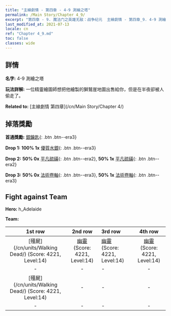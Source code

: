 ```yaml
---
title: "主線劇情 - 第四章 - 4-9 測繪之塔"
permalink: /Main Story/Chapter 4_9/
excerpt: "第四章 - 9. 魔法门之英雄无敌：战争纪元  主線劇情 - 第四章_9. 4-9 測繪之塔"
last_modified_at: 2021-07-13
locale: cn
ref: "Chapter 4_9.md"
toc: false
classes: wide
---
```


## 詳情

 **名字:** 4-9 測繪之塔

 **玩法詳解:** 一位精靈繪圖師想把他繪製的獅鷲崖地圖出售給你，但是在半夜卻被人偷走了。

 **Related to:** [主線劇情 第四章](/cn/Main Story/Chapter 4/)

## 掉落獎勵

 **首通獎勵:** [銀鑰匙](/cn/Items/con_693/){: .btn .btn--era3}

 **Drop 1:** **100% 1x** [優質水銀](/cn/Items/mat_14/){: .btn .btn--era3}

 **Drop 2:** **50% 0x** [平凡硫磺](/cn/Items/mat_9/){: .btn .btn--era2}, **50% 1x** [平凡硫磺](/cn/Items/mat_9/){: .btn .btn--era2}

 **Drop 3:** **50% 0x** [法術卷軸](/cn/Items/con_694/){: .btn .btn--era3}, **50% 1x** [法術卷軸](/cn/Items/con_694/){: .btn .btn--era3}


## Fight against Team
 **Hero:** h_Adelaide

 **Team:**


  | 1st row | 2nd row | 3rd row | 4th row |
  |:----:|:----:|:----|:----:|
  | [殭屍](/cn/units/Walking Dead/) (Score: 4221, Level:14)  | [幽靈](/cn/units/Wight/) (Score: 4221, Level:14)  | [幽靈](/cn/units/Wight/) (Score: 4221, Level:14)  | [幽靈](/cn/units/Wight/) (Score: 4221, Level:14)  |
  | - | - | - | - |
  | [殭屍](/cn/units/Walking Dead/) (Score: 4221, Level:14)  | - | - | - |
  | - | - | - | - |


